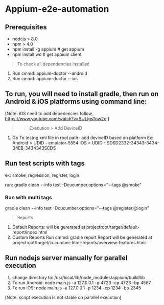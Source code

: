 # Appium-e2e-automation

## Prerequisites

* nodejs > 8.0
* npm > 4.0
* npm install -g appium # get appium
* npm install wd # get appium client

> To check all dependencies installed

1. Run cmmd: appium-doctor --android
2. Run cmmd: appium-doctor --ios

## To run, you will need to install gradle, then run on Android & iOS platforms using command line:

[Note: iOS need to add depedencies follow, https://www.youtube.com/watch?v=BULjgsTpw2c ]

> > Execution > Add DeviceID

1. Go To testng.xml file in root path- add deviceID based on platform
   Ex: Android > UDID - emulator-5554
   iOS > UDID - SDSD2332-34343-3434-B4EB-3434343SCDS

## Run test scripts with tags
ex: smoke, regression, register, login

run: gradle clean --info test -Dcucumber.options="--tags @smoke"

### Run with multi tags
gradle clean --info test -Dcucumber.options="--tags @register,@login"

> Reports

1. Default Reports: will be gererated at projectroot/target/default-report/index.html
2. Custom Reports
   Run cmmd: gradle report
   Report will be generated at projectroot/target/cucumber-html-reports/overview-features.html

## Run nodejs server manually for parallel execution
1. change directory to: /usr/local/lib/node_modules/appium/build/lib
2. To run Android: node main.js -a 127.0.0.1 -p 4723 -cp 4723 -bp 4567
3. To run iOS: node main.js -a 127.0.0.1 -p 1234 -cp 1234 -bp 2345

[Note: script execution is not stable on parallel execution]
